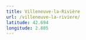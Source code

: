 ```yaml
---
title: Villeneuve-la-Rivière
url: /villeneuve-la-riviere/
latitude: 42.694
longitude: 2.805
---
```

